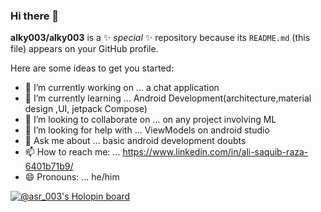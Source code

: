 ### Hi there 👋


**alky003/alky003** is a ✨ _special_ ✨ repository because its `README.md` (this file) appears on your GitHub profile.

Here are some ideas to get you started:

- 🔭 I’m currently working on ... a chat application
- 🌱 I’m currently learning ... Android Development(architecture,material design ,UI, jetpack Compose)
- 👯 I’m looking to collaborate on ... on any project involving ML
- 🤔 I’m looking for help with ... ViewModels on android studio
- 💬 Ask me about ... basic android development doubts
- 📫 How to reach me: ... https://www.linkedin.com/in/ali-saquib-raza-6401b71b9/
- 😄 Pronouns: ... he/him

[![@asr_003's Holopin board](https://holopin.io/api/user/board?user=asr_003)](https://holopin.io/@asr_003)
